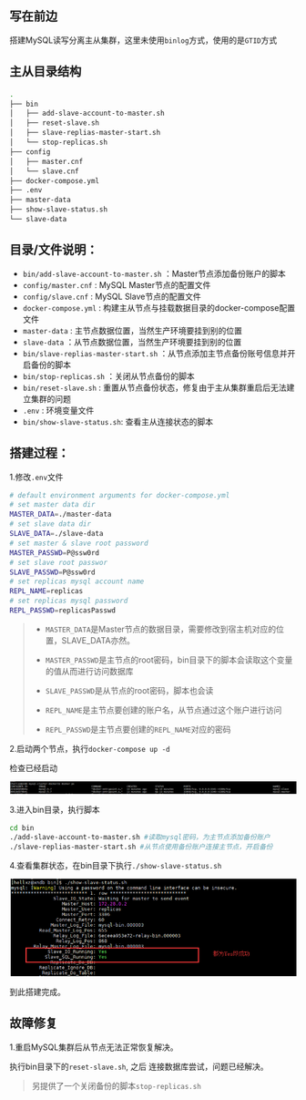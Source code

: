 ## 写在前边

搭建MySQL读写分离主从集群，这里未使用`binlog`方式，使用的是`GTID`方式

## 主从目录结构

```bash
.
├── bin
│   ├── add-slave-account-to-master.sh
│   ├── reset-slave.sh
│   ├── slave-replias-master-start.sh
│   └── stop-replicas.sh
├── config
│   ├── master.cnf
│   └── slave.cnf
├── docker-compose.yml
├── .env
├── master-data
├── show-slave-status.sh
└── slave-data
```

## 目录/文件说明：

- `bin/add-slave-account-to-master.sh` ：Master节点添加备份账户的脚本
- `config/master.cnf` : MySQL Master节点的配置文件
- `config/slave.cnf` : MySQL Slave节点的配置文件
- `docker-compose.yml` :  构建主从节点与挂载数据目录的docker-compose配置文件
- `master-data` : 主节点数据位置，当然生产环境要挂到别的位置
- `slave-data` ：从节点数据位置，当然生产环境要挂到别的位置
- `bin/slave-replias-master-start.sh` ：从节点添加主节点备份账号信息并开启备份的脚本
- `bin/stop-replicas.sh` ：关闭从节点备份的脚本
- `bin/reset-slave.sh` : 重置从节点备份状态，修复由于主从集群重启后无法建立集群的问题
- `.env` : 环境变量文件
- ` bin/show-slave-status.sh `: 查看主从连接状态的脚本

## 搭建过程：

1.修改`.env`文件

```bash
# default environment arguments for docker-compose.yml
# set master data dir
MASTER_DATA=./master-data
# set slave data dir
SLAVE_DATA=./slave-data
# set master & slave root password
MASTER_PASSWD=P@ssw0rd
# set slave root passwor
SLAVE_PASSWD=P@ssw0rd
# set replicas mysql account name
REPL_NAME=replicas
# set replicas mysql password
REPL_PASSWD=replicasPasswd
```

> - `MASTER_DATA`是Master节点的数据目录，需要修改到宿主机对应的位置，SLAVE_DATA亦然。
>
> - `MASTER_PASSWD`是主节点的root密码，bin目录下的脚本会读取这个变量的值从而进行访问数据库
> - `SLAVE_PASSWD`是从节点的root密码，脚本也会读
> - `REPL_NAME`是主节点要创建的账户名，从节点通过这个账户进行访问
> - `REPL_PASSWD`是主节点要创建的`REPL_NAME`对应的密码

2.启动两个节点，执行`docker-compose up -d`

检查已经启动

![](images/1149398-20190705165416268-583688376.png)

3.进入bin目录，执行脚本

```bash
cd bin
./add-slave-account-to-master.sh #读取mysql密码，为主节点添加备份账户
./slave-replias-master-start.sh #从节点使用备份账户连接主节点，开启备份
```

4.查看集群状态，在bin目录下执行`./show-slave-status.sh`

![](images/1149398-20190705181450047-1683700564.png)

到此搭建完成。

## 故障修复

1.重启MySQL集群后从节点无法正常恢复解决。

执行bin目录下的`reset-slave.sh`, 之后 连接数据库尝试，问题已经解决。

> 另提供了一个关闭备份的脚本`stop-replicas.sh`